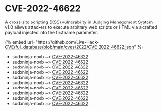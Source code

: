 # CVE-2022-46622

A cross-site scripting (XSS) vulnerability in Judging Management System v1.0 allows attackers to execute arbitrary web scripts or HTML via a crafted payload injected into the firstname parameter.

{% embed url="https://github.com/Live-Hack-CVE/full_database/blob/main/cves/2022/CVE-2022-46622.json" %}


* sudoninja-noob ~> [CVE-2022-46622](https://www.alice-snow.ru/2022/database/cve-2022-46622/cve-2022-46622-sudoninja-noob)
* sudoninja-noob ~> [CVE-2022-46622](https://www.alice-snow.ru/2022/database/cve-2022-46622/cve-2022-46622-sudoninja-noob)
* sudoninja-noob ~> [CVE-2022-46622](https://www.alice-snow.ru/2022/database/cve-2022-46622/cve-2022-46622-sudoninja-noob)
* sudoninja-noob ~> [CVE-2022-46622](https://www.alice-snow.ru/2022/database/cve-2022-46622/cve-2022-46622-sudoninja-noob)
* sudoninja-noob ~> [CVE-2022-46622](https://www.alice-snow.ru/2022/database/cve-2022-46622/cve-2022-46622-sudoninja-noob)
* sudoninja-noob ~> [CVE-2022-46622](https://www.alice-snow.ru/2022/database/cve-2022-46622/cve-2022-46622-sudoninja-noob)
* sudoninja-noob ~> [CVE-2022-46622](https://www.alice-snow.ru/2022/database/cve-2022-46622/cve-2022-46622-sudoninja-noob)
* sudoninja-noob ~> [CVE-2022-46622](https://www.alice-snow.ru/2022/database/cve-2022-46622/cve-2022-46622-sudoninja-noob)
* sudoninja-noob ~> [CVE-2022-46622](https://www.alice-snow.ru/2022/database/cve-2022-46622/cve-2022-46622-sudoninja-noob)
* sudoninja-noob ~> [CVE-2022-46622](https://www.alice-snow.ru/2022/database/cve-2022-46622/cve-2022-46622-sudoninja-noob)